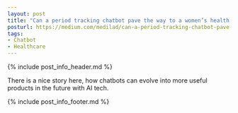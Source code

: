 ```yaml
---
layout: post
title: "Can a period tracking chatbot pave the way to a women’s health AI?"
posturl: https://medium.com/medilad/can-a-period-tracking-chatbot-pave-the-way-to-a-womens-health-ai-f6d35a0d4edc
tags:
- Chatbot
- Healthcare
---
```


{% include post_info_header.md %}

There is a nice story here, how chatbots can evolve into more useful products in the future with AI tech.

<!--more-->
{% include post_info_footer.md %}
